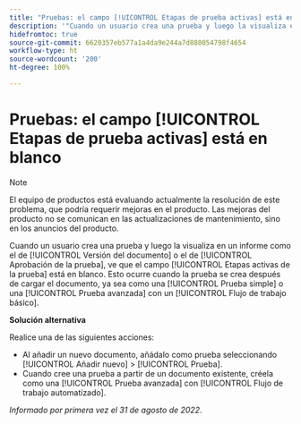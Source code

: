 ```yaml
---
title: "Pruebas: el campo [!UICONTROL Etapas de prueba activas] está en blanco"
description: '"Cuando un usuario crea una prueba y luego la visualiza en un informe como el de [!UICONTROL Versión del documento] o el de [!UICONTROL Aprobación de la prueba], ve que el campo [!UICONTROL Etapas activas de la prueba] está en blanco. Esto ocurre cuando la prueba se crea después de cargar el documento, ya sea como una [!UICONTROL Prueba simple] o una [!UICONTROL Prueba avanzada] con un [!UICONTROL Flujo de trabajo básico].'
hidefromtoc: true
source-git-commit: 6620357eb577a1a4da9e244a7d880054798f4654
workflow-type: ht
source-wordcount: '200'
ht-degree: 100%

---
```



# Pruebas: el campo [!UICONTROL Etapas de prueba activas] está en blanco

<!-- This Known Issue is on the TOC for both Workfront and Workfront Proof. Article created by request.-->

>[!NOTE]
>
>El equipo de productos está evaluando actualmente la resolución de este problema, que podría requerir mejoras en el producto. Las mejoras del producto no se comunican en las actualizaciones de mantenimiento, sino en los anuncios del producto.

Cuando un usuario crea una prueba y luego la visualiza en un informe como el de [!UICONTROL Versión del documento] o el de [!UICONTROL Aprobación de la prueba], ve que el campo [!UICONTROL Etapas activas de la prueba] está en blanco. Esto ocurre cuando la prueba se crea después de cargar el documento, ya sea como una [!UICONTROL Prueba simple] o una [!UICONTROL Prueba avanzada] con un [!UICONTROL Flujo de trabajo básico].

**Solución alternativa**

Realice una de las siguientes acciones:

* Al añadir un nuevo documento, añádalo como prueba seleccionando [!UICONTROL Añadir nuevo] > [!UICONTROL Prueba].
* Cuando cree una prueba a partir de un documento existente, créela como una [!UICONTROL Prueba avanzada] con [!UICONTROL Flujo de trabajo automatizado].

_Informado por primera vez el 31 de agosto de 2022._

